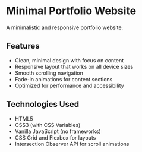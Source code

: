 # Minimal Portfolio Website

A minimalistic and responsive portfolio website.

## Features

- Clean, minimal design with focus on content
- Responsive layout that works on all device sizes
- Smooth scrolling navigation
- Fade-in animations for content sections
- Optimized for performance and accessibility

## Technologies Used

- HTML5
- CSS3 (with CSS Variables)
- Vanilla JavaScript (no frameworks)
- CSS Grid and Flexbox for layouts
- Intersection Observer API for scroll animations

